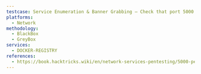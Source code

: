 ```yaml
---
testcase: Service Enumeration & Banner Grabbing – Check that port 5000 is open and running a Docker Registry by scanning with Nmap (nmap -p 5000 -sV <IP>)
platforms: 
  - Network
methodology: 
  - BlackBox
  - GreyBox
services:
  - DOCKER-REGISTRY
references:
  - https://book.hacktricks.wiki/en/network-services-pentesting/5000-pentesting-docker-registry.html
---
```

